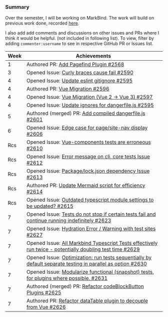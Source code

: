 ### Summary

Over the semester, I will be working on MarkBind. The work will build on previous work done, recorded [here](https://docs.google.com/document/d/1PjA6jfa7G_ZNjc8zSWi1hVSMmhbrGUY95k0ytyDCo-Y/edit?usp=sharing).

I also add add comments and discussions on other issues and PRs where I think it would be helpful. (not included in following list). To view, filter by adding `commenter:username` to see in respective GitHub PR or Issues list.  

| Week | Achievements |
| ---- | ------------ |
| 1 | Authored PR: [Add Pagefind Plugin #2568](https://github.com/MarkBind/markbind/pull/2568) |
| 3 | Opened Issue: [Curly braces cause fail #2590](https://github.com/MarkBind/markbind/issues/2590) |
| 4 | Opened Issue: [Update eslint gitignore #2595](https://github.com/MarkBind/markbind/issues/2595) |
| 4 | Authored PR: [Vue Migration #2596](https://github.com/MarkBind/markbind/pull/2596) |
| 4 | Opened Issue: [Vue Migration (Vue 2 -> Vue 3) #2597](https://github.com/MarkBind/markbind/issues/2597) |
| 4 | Opened Issue: [Update ignores for dangerfile.js #2595](https://github.com/MarkBind/markbind/issues/2595) |
| 5 | Authored (merged) PR: [Add compiled dangerfile.js #2601](https://github.com/MarkBind/markbind/issues/2601) |
| 6 | Opened Issue: [Edge case for page/site-nav display #2606](https://github.com/MarkBind/markbind/issues/2606) |
| Rcs | Opened Issue: [Vue-components tests are erroneous #2610](https://github.com/MarkBind/markbind/issues/2610) |
| Rcs | Opened Issue: [Error message on cli, core tests Issue #2612](https://github.com/MarkBind/markbind/issues/2612) |
| Rcs | Opened Issue: [Package/lock.json dependency Issue #2613](https://github.com/MarkBind/markbind/issues/2613) |
| Rcs | Authored PR: [Update Mermaid script for efficiency #2614](https://github.com/MarkBind/markbind/pull/2614) |
| Rcs | Opened Issue: [Outdated typescript module settings to be updated? #2615](https://github.com/MarkBind/markbind/issues/2615) |
| 7 | Opened Issue: [Tests do not stop if certain tests fail and continue running indefinitely #2623](https://github.com/MarkBind/markbind/issues/2623) |
| 7 | Opened Issue: [Hydration Error / Warning with test sites #2627](https://github.com/MarkBind/markbind/issues/2627) |
| 7 | Opened Issue: [All Markbind Typescript Tests effectively run twice - potentially doubling test time #2629](https://github.com/MarkBind/markbind/issues/2629) |
| 7 | Opened Issue: [Optimization: run tests sequentially by default separate testing in parallel as option #2630](https://github.com/MarkBind/markbind/issues/2630) |
| 7 | Opened Issue: [Modularize functional (snapshot) tests, for plugins where possible. #2631](https://github.com/MarkBind/markbind/issues/2631) |
| 7 | Authored (merged) PR: [Refactor codeBlockButton Plugins #2625](https://github.com/MarkBind/markbind/pull/2625) |
| 7 | Authored PR: [Refactor dataTable plugin to decouple from Vue #2626](https://github.com/MarkBind/markbind/pull/2626) |
